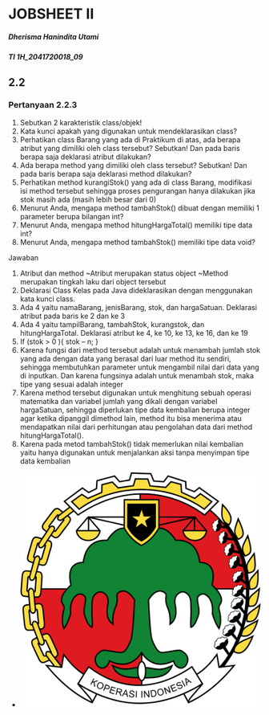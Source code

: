 # JOBSHEET II
##### Dherisma Hanindita Utami
##### TI 1H_2041720018_09

## 2.2
### Pertanyaan 2.2.3
1. Sebutkan 2 karakteristik class/objek!
2. Kata kunci apakah yang digunakan untuk mendeklarasikan class?
3. Perhatikan class Barang yang ada di Praktikum di atas, ada berapa atribut yang dimiliki oleh class
tersebut? Sebutkan! Dan pada baris berapa saja deklarasi atribut dilakukan?
4. Ada berapa method yang dimiliki oleh class tersebut? Sebutkan! Dan pada baris berapa saja
deklarasi method dilakukan?
5. Perhatikan method kurangiStok() yang ada di class Barang, modifikasi isi method tersebut
sehingga proses pengurangan hanya dilakukan jika stok masih ada (masih lebih besar dari 0)
6. Menurut Anda, mengapa method tambahStok() dibuat dengan memiliki 1 parameter berupa
bilangan int?
7. Menurut Anda, mengapa method hitungHargaTotal() memiliki tipe data int?
8. Menurut Anda, mengapa method tambahStok() memiliki tipe data void?

Jawaban
1. Atribut dan method
~Atribut merupakan status object 
~Method merupakan tingkah laku dari object tersebut
2. Deklarasi Class Kelas pada Java dideklarasikan dengan menggunakan kata kunci class.
3.	Ada 4 yaitu namaBarang, jenisBarang, stok, dan hargaSatuan. Deklarasi atribut pada baris ke 2 dan ke 3
4.	Ada 4 yaitu tampilBarang, tambahStok, kurangstok, dan hitungHargaTotal. Deklarasi atribut ke 4, ke 10, ke 13, ke 16, dan ke 19
5.	If (stok > 0 ){ stok – n; }
6.	Karena fungsi dari method tersebut adalah untuk menambah jumlah stok yang ada dengan data yang berasal dari luar method itu sendiri, sehingga membutuhkan parameter untuk mengambil nilai dari data yang di inputkan. Dan karena fungsinya adalah untuk menambah stok, maka tipe yang sesuai adalah integer 
7.	 Karena method tersebut digunakan untuk menghitung sebuah operasi matematika dan variabel jumlah yang dikali dengan variabel hargaSatuan, sehingga diperlukan tipe data kembalian berupa integer agar ketika dipanggil dimethod lain, method itu bisa menerima atau mendapatkan nilai dari perhitungan atau pengolahan data dari method hitungHargaTotal().
8.	Karena pada metod tambahStok() tidak memerlukan nilai kembalian yaitu hanya digunakan untuk menjalankan aksi tanpa menyimpan tipe data kembalian

* <img src="./ss/ssnomor2.png">
